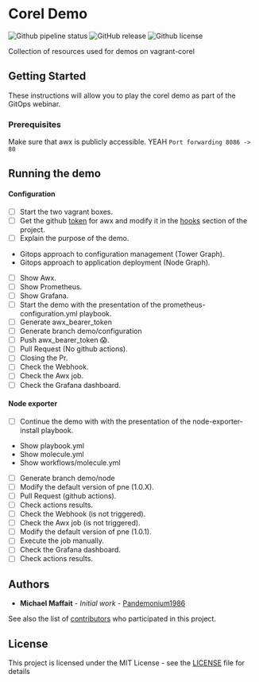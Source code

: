 # Corel Demo

![Github pipeline status](https://github.com/Pandemonium1986/corel-demo/workflows//Molecule%20-%20Branches%20actions/badge.svg)
![GitHub release](https://img.shields.io/github/release/Pandemonium1986/corel-demo.svg?logo=github)
![Github license](https://img.shields.io/github/license/Pandemonium1986/corel-demo.svg?logo=github)

Collection of resources used for demos on vagrant-corel

## Getting Started

These instructions will allow you to play the corel demo as part of the GitOps webinar.

### Prerequisites

Make sure that awx is publicly accessible.  YEAH 
`Port forwarding 8086 -> 80`

## Running the demo

#### Configuration

-   [ ] Start the two vagrant boxes.
-   [ ] Get the github [token](http://192.168.66.100/#/templates/job_template/9?template_search=page_size:20;order_by:name;type:workflow_job_template,job_template) for awx and modify it in the [hooks](https://github.com/Pandemonium1986/corel-demo/settings/hooks) section of the project.
-   [ ] Explain the purpose of the demo.
-   Gitops approach to configuration management (Tower Graph).
-   Gitops approach to application deployment (Node Graph).
-   [ ] Show Awx.
-   [ ] Show Prometheus.
-   [ ] Show Grafana.
-   [ ] Start the demo with the presentation of the prometheus-configuration.yml playbook.
-   [ ] Generate awx_bearer_token
-   [ ] Generate branch demo/configuration
-   [ ] Push awx_bearer_token 😱.
-   [ ] Pull Request (No github actions).
-   [ ] Closing the Pr.
-   [ ] Check the Webhook.
-   [ ] Check the Awx job.
-   [ ] Check the Grafana dashboard.

#### Node exporter

-   [ ] Continue the demo with with the presentation of the node-exporter-install playbook.
-   Show playbook.yml
-   Show molecule.yml
-   Show workflows/molecule.yml
-   [ ] Generate branch demo/node
-   [ ] Modify the default version of pne (1.0.X).
-   [ ] Pull Request (github actions).
-   [ ] Check actions results.
-   [ ] Check the Webhook (is not triggered).
-   [ ] Check the Awx job (is not triggered).
-   [ ] Modify the default version of pne (1.0.1).
-   [ ] Execute the job manually.
-   [ ] Check the Grafana dashboard.
-   [ ] Check actions results.

## Authors

-   **Michael Maffait** - _Initial work_ - [Pandemonium1986](https://github.com/Pandemonium1986)

See also the list of [contributors](https://github.com/your/project/contributors) who participated in this project.

## License

This project is licensed under the MIT License - see the [LICENSE](./LICENSE) file for details
